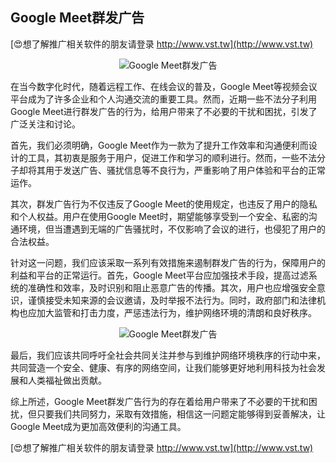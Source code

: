## **Google Meet群发广告**

[😍想了解推广相关软件的朋友请登录 http://www.vst.tw](http://www.vst.tw)

 <center><img src="https://vst.tw/MP4/tuiguang/png/4.png" alt="Google Meet群发广告"></center>

在当今数字化时代，随着远程工作、在线会议的普及，Google Meet等视频会议平台成为了许多企业和个人沟通交流的重要工具。然而，近期一些不法分子利用Google Meet进行群发广告的行为，给用户带来了不必要的干扰和困扰，引发了广泛关注和讨论。

首先，我们必须明确，Google Meet作为一款为了提升工作效率和沟通便利而设计的工具，其初衷是服务于用户，促进工作和学习的顺利进行。然而，一些不法分子却将其用于发送广告、骚扰信息等不良行为，严重影响了用户体验和平台的正常运作。

其次，群发广告行为不仅违反了Google Meet的使用规定，也违反了用户的隐私和个人权益。用户在使用Google Meet时，期望能够享受到一个安全、私密的沟通环境，但当遭遇到无端的广告骚扰时，不仅影响了会议的进行，也侵犯了用户的合法权益。

针对这一问题，我们应该采取一系列有效措施来遏制群发广告的行为，保障用户的利益和平台的正常运行。首先，Google Meet平台应加强技术手段，提高过滤系统的准确性和效率，及时识别和阻止恶意广告的传播。其次，用户也应增强安全意识，谨慎接受未知来源的会议邀请，及时举报不法行为。同时，政府部门和法律机构也应加大监管和打击力度，严惩违法行为，维护网络环境的清朗和良好秩序。

 <center><img src="https://vst.tw/MP4/tuiguang/png/0.png" alt="Google Meet群发广告"></center>

最后，我们应该共同呼吁全社会共同关注并参与到维护网络环境秩序的行动中来，共同营造一个安全、健康、有序的网络空间，让我们能够更好地利用科技为社会发展和人类福祉做出贡献。

综上所述，Google Meet群发广告行为的存在着给用户带来了不必要的干扰和困扰，但只要我们共同努力，采取有效措施，相信这一问题定能够得到妥善解决，让Google Meet成为更加高效便利的沟通工具。

[😍想了解推广相关软件的朋友请登录 http://www.vst.tw](http://www.vst.tw)



